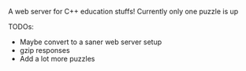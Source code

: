 A web server for C++ education stuffs! Currently only one puzzle is up

 TODOs:
  - Maybe convert to a saner web server setup
  - gzip responses
  - Add a lot more puzzles
